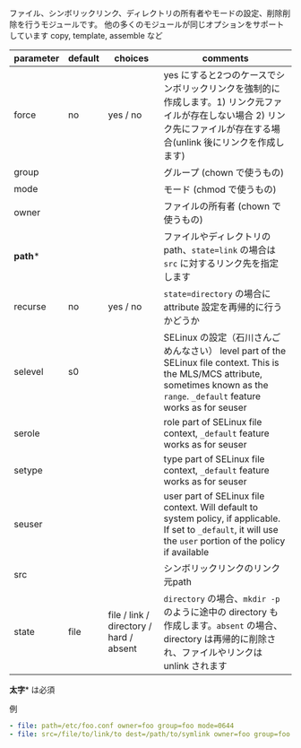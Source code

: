 ファイル、シンボリックリンク、ディレクトリの所有者やモードの設定、削除削除を行うモジュールです。 他の多くのモジュールが同じオプションをサポートしています copy, template, assemble など

parameter | default | choices | comments
----------|---------|---------|----------
force | no | yes / no | yes にすると2つのケースでシンボリックリンクを強制的に作成します。1) リンク元ファイルが存在しない場合 2) リンク先にファイルが存在する場合(unlink 後にリンクを作成します)
group | | | グループ (chown で使うもの)
mode | | | モード (chmod で使うもの)
owner | | | ファイルの所有者 (chown で使うもの)
**path*** | | | ファイルやディレクトリのpath、`state=link` の場合は `src` に対するリンク先を指定します
recurse | no | yes / no | `state=directory` の場合に attribute 設定を再帰的に行うかどうか
selevel | s0 | | SELinux の設定（石川さんごめんなさい） level part of the SELinux file context. This is the MLS/MCS attribute, sometimes known as the `range`. `_default` feature works as for seuser
serole | | | role part of SELinux file context, `_default` feature works as for seuser
setype | | | type part of SELinux file context, `_default` feature works as for seuser
seuser | | | user part of SELinux file context. Will default to system policy, if applicable. If set to `_default`, it will use the `user` portion of the policy if available
src | | | シンボリックリンクのリンク元path
state | file | file / link / directory / hard / absent | `directory` の場合、`mkdir -p` のように途中の directory も作成します。`absent` の場合、directory は再帰的に削除され、ファイルやリンクは unlink されます
**太字*** は必須

例
```yml
- file: path=/etc/foo.conf owner=foo group=foo mode=0644
- file: src=/file/to/link/to dest=/path/to/symlink owner=foo group=foo state=link
```